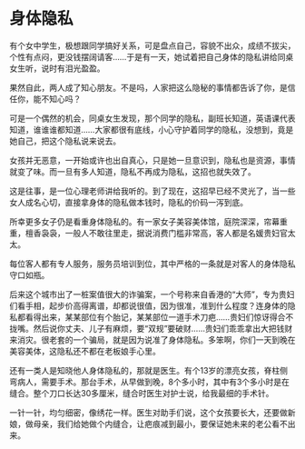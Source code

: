 # 身体隐私

有个女中学生，极想跟同学搞好关系，可是盘点自己，容貌不出众，成绩不拔尖，个性有点闷，更没钱摆阔请客……于是有一天，她试着把自己身体的隐私讲给同桌女生听，说时有泪光盈盈。 

果然自此，两人成了知心朋友。不是吗，人家把这么隐秘的事情都告诉了你，是信任你，能不知心吗？ 

可是一个偶然的机会，同桌女生发现，那个同学的隐私，副班长知道，英语课代表知道，谁谁谁都知道……大家都很有底线，小心守护着同学的隐私，没想到，竟是她自己，把这个隐私说来说去。 

女孩并无恶意，一开始或许也出自真心，只是她一旦意识到，隐私也是资源，事情就变了味。而一旦有多人知道，隐私不再成为隐私，这招也就失效了。 

这是往事，是一位心理老师讲给我听的。到了现在，这招早已经不灵光了，当一些女人成名心切，直接拿身体的隐私做本钱时，隐私的价码一泻到底。 

所幸更多女子仍是看重身体隐私的。有一家女子美容美体馆，庭院深深，帘幕重重，檀香袅袅，一般人不敢往里走，据说消费门槛非常高，客人都是名媛贵妇官太太。 

每位客人都有专人服务，服务员培训到位，其中严格的一条就是对客人的身体隐私守口如瓶。 

后来这个城市出了一桩案值很大的诈骗案，一个号称来自香港的“大师”，专为贵妇们看手相，起步价高得离谱，却都说很值，因为很准，准到什么程度？连身体的隐私都看得出来，某某部位有个胎记，某某部位一道手术刀疤……贵妇们惊讶得合不拢嘴。然后说你丈夫、儿子有麻烦，要“双规”要破财……贵妇们乖乖拿出大把钱财来消灾。很老套的一个骗局，就是因为说准了身体隐私。多笨啊，你们一天到晚在美容美体，这隐私还不都在老板娘手心里。 

还有一类人是知晓他人身体隐私的，那就是医生。有个13岁的漂亮女孩，脊柱侧弯病人，需要手术。那台手术，从早做到晚，8个多小时，其中有3个多小时是在缝合。整个刀口长达30多厘米，缝合时医生对护士说，给我最细的手术针。 

一针一针，均匀细密，像绣花一样。医生对助手们说，这个女孩要长大，还要做新娘，做母亲，我们给她做个内缝合，让疤痕减到最小，要保证她未来的老公看不出来。